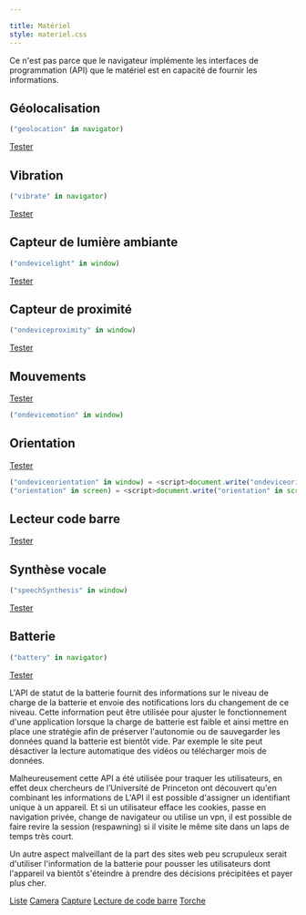 ```yaml
---

title: Matériel
style: materiel.css
---
```


Ce n'est pas parce que le navigateur implémente les interfaces de programmation (API) que le matériel est en capacité de fournir les informations.

## Géolocalisation

```javascript
("geolocation" in navigator)
```

<div class="materiel" id="geolocation">
<div></div>
<div class="support">
	<a class="button" href='geolocation'>Tester</a>
</div>
</div>

<script>
if ("geolocation" in navigator)
	document.getElementById("geolocation").classList.add("support");
</script>

## Vibration

```javascript
("vibrate" in navigator)
```

<div class="materiel" id="vibrate">
<div></div>
<div class="support">
	<a class="button" href='vibrate'>Tester</a>
</div>
</div>
	
<script>
if ("vibrate" in navigator)
	document.getElementById("vibrate").classList.add("support");
</script>

## Capteur de lumière ambiante

```javascript
("ondevicelight" in window)
```

<div class="materiel" id="ambient">
<div></div>
<div class="support">
	<a class="button" href='ambient'>Tester</a>
</div>
</div>

<script>
if ("ondevicelight" in window)
	document.getElementById("ambient").classList.add("support");
</script>

## Capteur de proximité

```javascript
("ondeviceproximity" in window)
```

<div class="materiel" id="proximity">
<div></div>
<div class="support">
	<a class="button" href='proximity'>Tester</a>
</div>
</div>

<script>
if ("ondeviceproximity" in window)
	document.getElementById("proximity").classList.add("support");
</script>

## Mouvements

<div class="materiel" id="motion">
<div></div>
<div class="support">
	<a class="button" href='motion'>Tester</a>
</div>
</div>

```javascript
("ondevicemotion" in window)
```
<script>
if ("ondevicemotion" in window)
	document.getElementById("motion").classList.add("support");
</script>

## Orientation

<div class="materiel" id="orientation">
<div></div>
<div class="support">
	<a class="button" href='orientation'>Tester</a>
</div>
</div>

```javascript
("ondeviceorientation" in window) = <script>document.write("ondeviceorientation" in window);</script>
("orientation" in screen) = <script>document.write("orientation" in screen);</script>
```

<script>
if ("ondeviceorientation" in window || "orientation" in screen)
	document.getElementById("orientation").classList.add("support");
</script>

## Lecteur code barre

<div class="materiel" id="barcode">
<div></div>
<div class="support">
	<a class="button" href='barcode'>Tester</a>
</div>
</div>

<script>
document.getElementById("barcode").classList.toggle("support", 'BarcodeDetector' in window);
</script>

## Synthèse vocale

```javascript
("speechSynthesis" in window)
```

<div class="materiel" id="speech">
<div></div>
<div class="support">
	<a class="button" href='speech'>Tester</a>
</div>
</div>

<script>
if ("speechSynthesis" in window)
	document.getElementById("speech").classList.add("support");
</script>

## Batterie

```javascript
("battery" in navigator)
```

<div class="materiel" id="battery">
<div></div>
<div class="support">
	<a class="button" href='batterie'>Tester</a>
</div>
</div>
	

<script>
if ("battery" in navigator)
	document.getElementById("battery").classList.add("support");
</script>

L'API de statut de la batterie fournit des informations sur le niveau de charge de la batterie et envoie des notifications lors du changement de ce niveau.
Cette information peut être utilisée pour ajuster le fonctionnement d'une application lorsque la charge de batterie est faible et ainsi mettre en place une stratégie afin de préserver l'autonomie ou de sauvegarder les données quand la batterie est bientôt vide. Par exemple le site peut désactiver la lecture automatique des vidéos ou télécharger mois de données.

Malheureusement cette API a été utilisée pour traquer les utilisateurs, en effet deux chercheurs de l’Université de Princeton ont découvert qu'en combinant les informations de L'API il est possible d'assigner un identifiant unique à un appareil. Et si un utilisateur efface les cookies, passe en navigation privée, change de navigateur ou utilise un vpn, il est possible de faire revire la session (respawning) si il visite le même site dans un laps de temps très court.

Un autre aspect malveillant de la part des sites web peu scrupuleux serait d'utiliser l'information de la batterie pour pousser les utilisateurs dont l'appareil va bientôt s'éteindre à prendre des décisions précipitées et payer plus cher.



<a href="camera/liste">Liste</a>
<a href="camera/camera">Camera</a>
<a href="camera/capture">Capture</a>
<a href="camera/barcode-simple">Lecture de code barre</a>
<a href="camera/torch">Torche</a>
